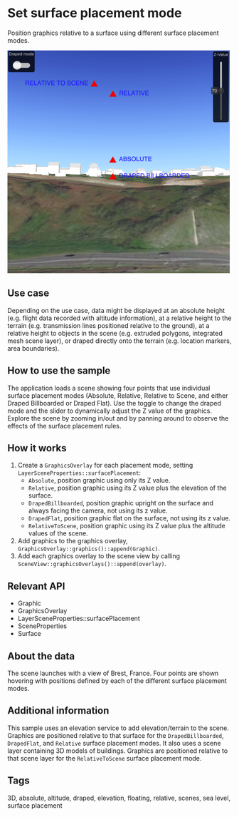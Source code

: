 # Set surface placement mode

Position graphics relative to a surface using different surface placement modes.

![](screenshot.png)

## Use case

Depending on the use case, data might be displayed at an absolute height (e.g. flight data recorded with altitude information), at a relative height to the terrain (e.g. transmission lines positioned relative to the ground), at a relative height to objects in the scene (e.g. extruded polygons, integrated mesh scene layer), or draped directly onto the terrain (e.g. location markers, area boundaries).

## How to use the sample

The application loads a scene showing four points that use individual surface placement modes (Absolute, Relative, Relative to Scene, and either Draped Billboarded or Draped Flat). Use the toggle to change the draped mode and the slider to dynamically adjust the Z value of the graphics. Explore the scene by zooming in/out and by panning around to observe the effects of the surface placement rules.

## How it works

1. Create a `GraphicsOverlay` for each placement mode, setting `LayerSceneProperties::surfacePlacement`:
    * `Absolute`, position graphic using only its Z value.
    * `Relative`, position graphic using its Z value plus the elevation of the surface.
    * `DrapedBillboarded`, position graphic upright on the surface and always facing the camera, not using its z value.
    * `DrapedFlat`, position graphic flat on the surface, not using its z value.
    * `RelativeToScene`, position graphic using its Z value plus the altitude values of the scene.
2. Add graphics to the graphics overlay, `GraphicsOverlay::graphics()::append(Graphic)`.
3. Add each graphics overlay to the scene view by calling `SceneView::graphicsOverlays()::append(overlay)`.

## Relevant API

* Graphic
* GraphicsOverlay
* LayerSceneProperties::surfacePlacement
* SceneProperties
* Surface

## About the data

The scene launches with a view of Brest, France. Four points are shown hovering with positions defined by each of the different surface placement modes.

## Additional information

This sample uses an elevation service to add elevation/terrain to the scene. Graphics are positioned relative to that surface for the `DrapedBillboarded`, `DrapedFlat`, and `Relative` surface placement modes. It also uses a scene layer containing 3D models of buildings. Graphics are positioned relative to that scene layer for the `RelativeToScene` surface placement mode.

## Tags

3D, absolute, altitude, draped, elevation, floating, relative, scenes, sea level, surface placement
